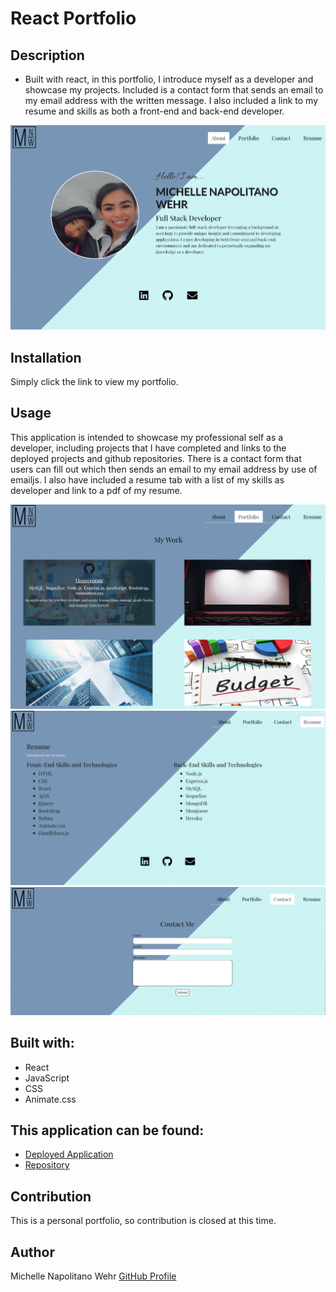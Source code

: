 # React Portfolio

## Description

- Built with react, in this portfolio, I introduce myself as a developer and showcase my projects. Included is a contact form that sends an email to my email address with the written message. I also included a link to my resume and skills as both a front-end and back-end developer.

![screenshot](./src/assets/images/Screenshot.png)

## Installation

Simply click the link to view my portfolio.

## Usage

This application is intended to showcase my professional self as a developer, including projects that I have completed and links to the deployed projects and github repositories. There is a contact form that users can fill out which then sends an email to my email address by use of emailjs. I also have included a resume tab with a list of my skills as developer and link to a pdf of my resume.

![image](./src/assets/images/screenshotProjects.png)
![image](./src/assets/images/resumeScreenshot.png)
![image](./src/assets/images/contactScreenshot.png)

## Built with:

- React
- JavaScript
- CSS
- Animate.css

## This application can be found:

- [Deployed Application](https://michellewehr.github.io/react-portfolio-2/#contact)
- [Repository](https://github.com/michellewehr/react-portfolio-2)

## Contribution

This is a personal portfolio, so contribution is closed at this time.

## Author

Michelle Napolitano Wehr
[GitHub Profile](https://github.com/michellewehr/)
